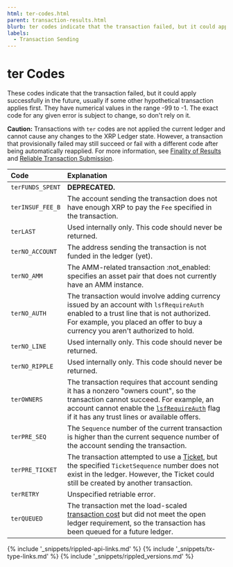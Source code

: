 ```yaml
---
html: ter-codes.html
parent: transaction-results.html
blurb: ter codes indicate that the transaction failed, but it could apply successfully in the future, usually if some other hypothetical transaction applies first.
labels:
  - Transaction Sending
---
```


# ter Codes

These codes indicate that the transaction failed, but it could apply successfully in the future, usually if some other hypothetical transaction applies first. They have numerical values in the range -99 to -1. The exact code for any given error is subject to change, so don't rely on it.

**Caution:** Transactions with `ter` codes are not applied the current ledger and cannot cause any changes to the XRP Ledger state. However, a transaction that provisionally failed may still succeed or fail with a different code after being automatically reapplied. For more information, see [Finality of Results](finality-of-results.html) and [Reliable Transaction Submission](reliable-transaction-submission.html).

| Code             | Explanation                                                                                                                                                                                                                                                          |
|:---------------- |:-------------------------------------------------------------------------------------------------------------------------------------------------------------------------------------------------------------------------------------------------------------------- |
| `terFUNDS_SPENT` | **DEPRECATED.**                                                                                                                                                                                                                                                      |
| `terINSUF_FEE_B` | The account sending the transaction does not have enough XRP to pay the `Fee` specified in the transaction.                                                                                                                                                          |
| `terLAST`        | Used internally only. This code should never be returned.                                                                                                                                                                                                            |
| `terNO_ACCOUNT`  | The address sending the transaction is not funded in the ledger (yet).                                                                                                                                                                                               |
| `terNO_AMM`      | The AMM-related transaction :not_enabled: specifies an asset pair that does not currently have an AMM instance.                                                                                                                                                      |
| `terNO_AUTH`     | The transaction would involve adding currency issued by an account with `lsfRequireAuth` enabled to a trust line that is not authorized. For example, you placed an offer to buy a currency you aren't authorized to hold.                                           |
| `terNO_LINE`     | Used internally only. This code should never be returned.                                                                                                                                                                                                            |
| `terNO_RIPPLE`   | Used internally only. This code should never be returned.                                                                                                                                                                                                            |
| `terOWNERS`      | The transaction requires that account sending it has a nonzero "owners count", so the transaction cannot succeed. For example, an account cannot enable the [`lsfRequireAuth`](accountset.html#accountset-flags) flag if it has any trust lines or available offers. |
| `terPRE_SEQ`     | The `Sequence` number of the current transaction is higher than the current sequence number of the account sending the transaction.                                                                                                                                  |
| `terPRE_TICKET`  | The transaction attempted to use a [Ticket](tickets.html), but the specified `TicketSequence` number does not exist in the ledger. However, the Ticket could still be created by another transaction.                                                                |
| `terRETRY`       | Unspecified retriable error.                                                                                                                                                                                                                                         |
| `terQUEUED`      | The transaction met the load-scaled [transaction cost](transaction-cost.html) but did not meet the open ledger requirement, so the transaction has been queued for a future ledger.                                                                                  |

<!--{# common link defs #}-->
{% include '_snippets/rippled-api-links.md' %}
{% include '_snippets/tx-type-links.md' %}
{% include '_snippets/rippled_versions.md' %}

